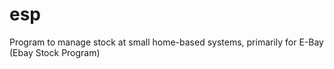 # esp
Program to manage stock at small home-based systems, primarily for E-Bay (Ebay Stock Program)
